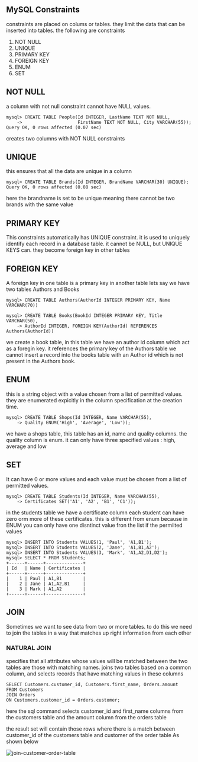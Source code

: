 ## MySQL Constraints

constraints are placed on colums or tables. they limit the data that can be inserted into tables.
the following are constraints
1. NOT NULL
1. UNIQUE
1. PRIMARY KEY
1. FOREIGN KEY
1. ENUM
1. SET

## NOT NULL
a column with not null constraint cannot have NULL values.
```
mysql> CREATE TABLE People(Id INTEGER, LastName TEXT NOT NULL,
    ->                     FirstName TEXT NOT NULL, City VARCHAR(55));
Query OK, 0 rows affected (0.07 sec)
```
creates two columns with NOT NULL constraints

## UNIQUE
this ensures that all the data are unique in a column
```
mysql> CREATE TABLE Brands(Id INTEGER, BrandName VARCHAR(30) UNIQUE);
Query OK, 0 rows affected (0.08 sec)
```
here the brandname is set to be unique meaning there cannot be two brands with the same value

## PRIMARY KEY
This constraints automatically has UNIQUE constraint.
it is used to uniquely identify each record in a database table. 
it cannot be NULL, but UNIQUE KEYS can.
they become foreign key in other tables

## FOREIGN KEY
A foreign key in one table is a primary key in another table 
lets say we have two tables Authors and Books

```
mysql> CREATE TABLE Authors(AuthorId INTEGER PRIMARY KEY, Name VARCHAR(70))
```

```
mysql> CREATE TABLE Books(BookId INTEGER PRIMARY KEY, Title VARCHAR(50),
    -> AuthorId INTEGER, FOREIGN KEY(AuthorId) REFERENCES Authors(AuthorId))
```
we create a book table, in this table we have an author id column which act as a foregin key. it references the primary key of the Authors table
we cannot insert a record into the books table with an Author id which is not present in the Authors book.

## ENUM
this is a string object with a value chosen from a list of permitted values. they are enumerated expicitly in the column specification at the creation time.

```
mysql> CREATE TABLE Shops(Id INTEGER, Name VARCHAR(55), 
    -> Quality ENUM('High', 'Average', 'Low'));
```
we have a shops table, this table has an id, name and quality columns. the quality column is enum. it can only have three specified values : high, average and low

## SET
It can have 0 or more values and each value must be chosen from a list of permitted values.

```
mysql> CREATE TABLE Students(Id INTEGER, Name VARCHAR(55), 
    -> Certificates SET('A1', 'A2', 'B1', 'C1')); 
```
in the students table we have a certificate column each student can have zero orm more of these certificates.
this is different from enum because in ENUM you can only have one disntinct value fron the list if the permiited values

```
mysql> INSERT INTO Students VALUES(1, 'Paul', 'A1,B1');
mysql> INSERT INTO Students VALUES(2, 'Jane', 'A1,B1,A2');
mysql> INSERT INTO Students VALUES(3, 'Mark', 'A1,A2,D1,D2');
mysql> SELECT * FROM Students;
+------+------+--------------+
| Id   | Name | Certificates |
+------+------+--------------+
|    1 | Paul | A1,B1        |
|    2 | Jane | A1,A2,B1     |
|    3 | Mark | A1,A2        |
+------+------+--------------+
```

## JOIN
Sometimes we want to see data from two or more tables. to do this we need to join the tables in a way that matches up right information from each other

### NATURAL JOIN
specifies that all attributes whose values will be matched between the two tables are those with matching names.
joins two tables based on a common column, and selects records that have matching values in these columns

```
SELECT Customers.customer_id, Customers.first_name, Orders.amount
FROM Customers
JOIN Orders
ON Customers.customer_id = Orders.customer;
```
here the sql command selects customer_id and first_name columns from the customers table and the amount column from the orders table

the result set will contain those rows where there is a match between customer_id of the customers table and customer of the order table As shown below

![join-customer-order-table](https://github.com/HassanMunene/alx-higher_level_programming/blob/main/0x0E-SQL_more_queries/join-in-sql.png)


